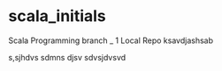 # scala_initials
Scala Programming branch _ 1
Local Repo
ksavdjashsab

s,sjhdvs
sdmns djsv
sdvsjdvsvd
